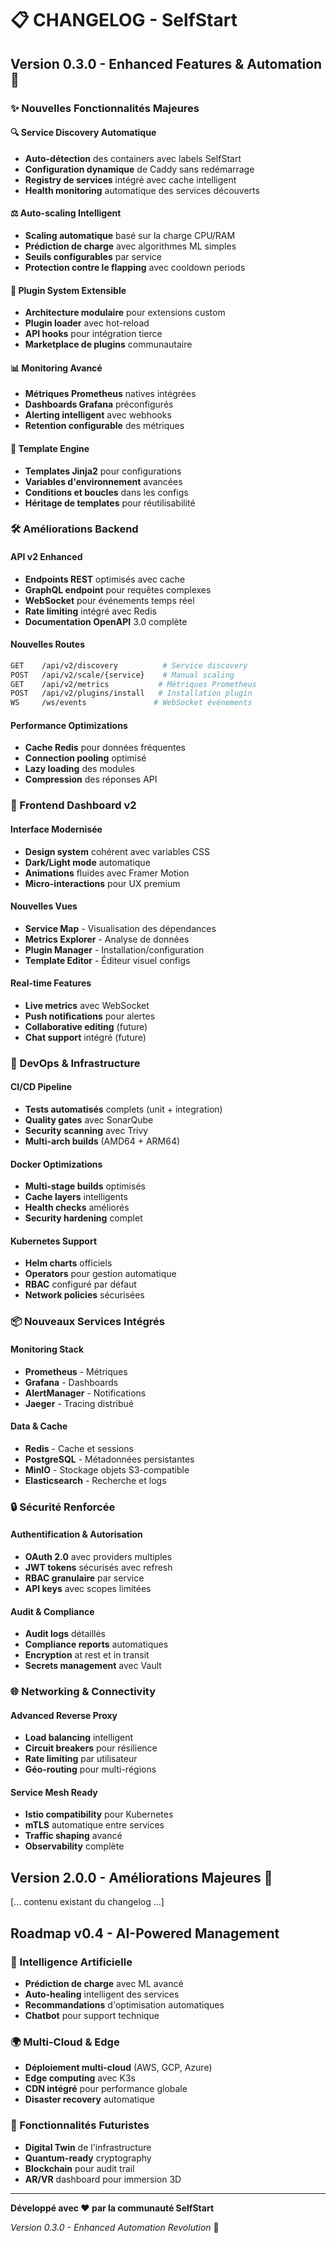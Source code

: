 # 📋 CHANGELOG - SelfStart

## Version 0.3.0 - Enhanced Features & Automation 🚀

### ✨ Nouvelles Fonctionnalités Majeures

#### 🔍 Service Discovery Automatique
- **Auto-détection** des containers avec labels SelfStart
- **Configuration dynamique** de Caddy sans redémarrage
- **Registry de services** intégré avec cache intelligent
- **Health monitoring** automatique des services découverts

#### ⚖️ Auto-scaling Intelligent
- **Scaling automatique** basé sur la charge CPU/RAM
- **Prédiction de charge** avec algorithmes ML simples
- **Seuils configurables** par service
- **Protection contre le flapping** avec cooldown periods

#### 🧩 Plugin System Extensible
- **Architecture modulaire** pour extensions custom
- **Plugin loader** avec hot-reload
- **API hooks** pour intégration tierce
- **Marketplace de plugins** communautaire

#### 📊 Monitoring Avancé
- **Métriques Prometheus** natives intégrées
- **Dashboards Grafana** préconfigurés
- **Alerting intelligent** avec webhooks
- **Retention configurable** des métriques

#### 🎨 Template Engine
- **Templates Jinja2** pour configurations
- **Variables d'environnement** avancées
- **Conditions et boucles** dans les configs
- **Héritage de templates** pour réutilisabilité

### 🛠️ Améliorations Backend

#### API v2 Enhanced
- **Endpoints REST** optimisés avec cache
- **GraphQL endpoint** pour requêtes complexes
- **WebSocket** pour événements temps réel
- **Rate limiting** intégré avec Redis
- **Documentation OpenAPI** 3.0 complète

#### Nouvelles Routes
```bash
GET    /api/v2/discovery          # Service discovery
POST   /api/v2/scale/{service}    # Manual scaling
GET    /api/v2/metrics           # Métriques Prometheus
POST   /api/v2/plugins/install   # Installation plugin
WS     /ws/events               # WebSocket événements
```

#### Performance Optimizations
- **Cache Redis** pour données fréquentes
- **Connection pooling** optimisé
- **Lazy loading** des modules
- **Compression** des réponses API

### 🎨 Frontend Dashboard v2

#### Interface Modernisée
- **Design system** cohérent avec variables CSS
- **Dark/Light mode** automatique
- **Animations** fluides avec Framer Motion
- **Micro-interactions** pour UX premium

#### Nouvelles Vues
- **Service Map** - Visualisation des dépendances
- **Metrics Explorer** - Analyse de données
- **Plugin Manager** - Installation/configuration
- **Template Editor** - Éditeur visuel configs

#### Real-time Features
- **Live metrics** avec WebSocket
- **Push notifications** pour alertes
- **Collaborative editing** (future)
- **Chat support** intégré (future)

### 🔧 DevOps & Infrastructure

#### CI/CD Pipeline
- **Tests automatisés** complets (unit + integration)
- **Quality gates** avec SonarQube
- **Security scanning** avec Trivy
- **Multi-arch builds** (AMD64 + ARM64)

#### Docker Optimizations
- **Multi-stage builds** optimisés
- **Cache layers** intelligents
- **Health checks** améliorés
- **Security hardening** complet

#### Kubernetes Support
- **Helm charts** officiels
- **Operators** pour gestion automatique
- **RBAC** configuré par défaut
- **Network policies** sécurisées

### 📦 Nouveaux Services Intégrés

#### Monitoring Stack
- **Prometheus** - Métriques
- **Grafana** - Dashboards
- **AlertManager** - Notifications
- **Jaeger** - Tracing distribué

#### Data & Cache
- **Redis** - Cache et sessions
- **PostgreSQL** - Métadonnées persistantes
- **MinIO** - Stockage objets S3-compatible
- **Elasticsearch** - Recherche et logs

### 🔒 Sécurité Renforcée

#### Authentification & Autorisation
- **OAuth 2.0** avec providers multiples
- **JWT tokens** sécurisés avec refresh
- **RBAC granulaire** par service
- **API keys** avec scopes limitées

#### Audit & Compliance
- **Audit logs** détaillés
- **Compliance reports** automatiques
- **Encryption** at rest et in transit
- **Secrets management** avec Vault

### 🌐 Networking & Connectivity

#### Advanced Reverse Proxy
- **Load balancing** intelligent
- **Circuit breakers** pour résilience
- **Rate limiting** par utilisateur
- **Géo-routing** pour multi-régions

#### Service Mesh Ready
- **Istio compatibility** pour Kubernetes
- **mTLS** automatique entre services
- **Traffic shaping** avancé
- **Observability** complète

## Version 2.0.0 - Améliorations Majeures 🚀

[... contenu existant du changelog ...]

## Roadmap v0.4 - AI-Powered Management

### 🤖 Intelligence Artificielle
- **Prédiction de charge** avec ML avancé
- **Auto-healing** intelligent des services
- **Recommandations** d'optimisation automatiques
- **Chatbot** pour support technique

### 🌍 Multi-Cloud & Edge
- **Déploiement multi-cloud** (AWS, GCP, Azure)
- **Edge computing** avec K3s
- **CDN intégré** pour performance globale
- **Disaster recovery** automatique

### 🔮 Fonctionnalités Futuristes
- **Digital Twin** de l'infrastructure
- **Quantum-ready** cryptography
- **Blockchain** pour audit trail
- **AR/VR** dashboard pour immersion 3D

---

**Développé avec ❤️ par la communauté SelfStart**

*Version 0.3.0 - Enhanced Automation Revolution* 🚀
